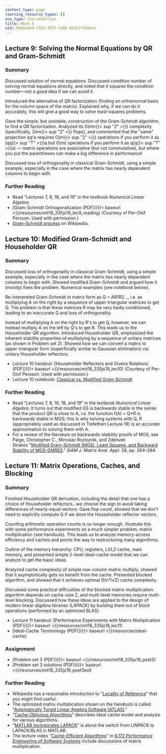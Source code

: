 ```yaml
---
content_type: page
learning_resource_types: []
ocw_type: CourseSection
title: Week 4
uid: 0b66ee6d-f323-1973-fa0b-b51b7f5d56aa
---
```


Lecture 9: Solving the Normal Equations by QR and Gram-Schmidt
--------------------------------------------------------------

### Summary

Discussed solution of normal equations. Discussed condition number of solving normal equations directly, and noted that it squares the condition number—not a good idea if we can avoid it.

Introduced the alternative of QR factorization (finding an orthonormal basis for the column space of the matrix). Explained why, if we can do it accurately, this will give a good way to solve least-squares problems.

Gave the simple, but unstable, construction of the Gram-Schmidt algorithm, to find a QR factorization. Analyzed its O(mn{{< sup "2" >}}) complexity (specifically, 2mn{{< sup "2" >}} flops), and commented that the "same" projection qqᵀa requires O(m{{< sup "2" >}}) operations if you perform it as (qq{{< sup "T" >}})a but O(m) operations if you perform it as q(q{{< sup "T" >}}a) — matrix operations are associative (but not commutative), but where you put the parentheses can make a big difference in performance!

Discussed loss of orthogonality in classical Gram-Schmidt, using a simple example, especially in the case where the matrix has nearly dependent columns to begin with.

### Further Reading

*   Read “Lectures 7, 8, 18, and 19” in the textbook _Numerical Linear Algebra_.
*   [Gram-Schmidt Orthogonalization (PDF)]({{< baseurl >}}/resources/mit18_335js19_lec9_reading) (Courtesy of Per-Olof Persson. Used with permission.)
*   [Gram-Schmidt process](https://en.wikipedia.org/wiki/Gram%E2%80%93Schmidt_process) on Wikipedia.

Lecture 10: Modified Gram-Schmidt and Householder QR
----------------------------------------------------

### Summary

Discussed loss of orthogonality in classical Gram-Schmidt, using a simple example, especially in the case where the matrix has nearly dependent columns to begin with. Showed modified Gram-Schmidt and argued how it (mostly) fixes the problem. Numerical examples (see notebook below).

Re-interpreted Gram-Schmidt in matrix form as Q = AR1R2..., i.e. as multiplying A on the right by a sequence of upper-triangular matrices to get Q. The problem is that these matrices R may be very badly conditioned, leading to an inaccurate Q and loss of orthogonality.

Instead of multiplying A on the right by R's to get Q, however, we can instead multiply A on the left by Q's to get R. This leads us to the Householder QR algorithm. Introduced Householder QR, emphasized the inherent stability properties of multiplying by a sequence of unitary matrices (as shown in Problem set 2). Showed how we can convert a matrix to upper-triangular form (superficially similar to Gaussian elimination) via unitary Householder reflectors.

*   Lecture 10 handout: [Householder Reflectors and Givens Rotations (PDF)]({{< baseurl >}}/resources/mit18_335js19_lec10) (Courtesy of Per-Olof Persson. Used with permission.)
*   Lecture 10 notebook: [Classical vs. Modified Gram-Schmidt](http://nbviewer.jupyter.org/github/mitmath/18335/blob/master/notes/Gram-Schmidt.ipynb)

### Further Reading

*   Read “Lectures 7, 8, 16, 18, and 19” in the textbook _Numerical Linear Algebra_. It turns out that modified GS is backwards stable in the sense that the product QR is close to A, i.e. the function f(A) = Q\*R is backwards stable in MGS; this is why solving systems with Q, R (appropriately used as discussed in Trefethen Lecture 19) is an accurate approximation to solving them with A.
*   For a review of the literature on backwards-stability proofs of MGS, see Paige, Christopher C., Miroslav Rozlozník, and Zdenvek Strakos "[Modified Gram-Schmidt (MGS), Least Squares, and Backward Stability of MGS-GMRES](https://epubs.siam.org/doi/10.1137/050630416)." _SIAM J. Matrix Anal. Appl._ 28, pp. 264–284.

Lecture 11: Matrix Operations, Caches, and Blocking
---------------------------------------------------

### Summary

Finished Householder QR derivation, including the detail that one has a choice of Householder reflectors...we choose the sign to avoid taking differences of nearly-equal vectors. Gave flop count, showed that we don't need to explicitly compute Q if we store the Householder reflector vectors.

Counting arithmetic operation counts is no longer enough. Illustrate this with some performance experiments on a much simpler problem, matrix multiplication (see handouts). This leads us to analyze memory-access efficiency and caches and points the way to restructuring many algorithms.

Outline of the memory hierarchy: CPU, registers, L1/L2 cache, main memory, and presented simple 2-level ideal-cache model that we can analyze to get the basic ideas.

Analyzed cache complexity of simple row-column matrix multiply, showed that it asymptotically gets no benefit from the cache. Presented blocked algorithm, and showed that it achieves optimal Θ(n³/√Z) cache complexity.

Discussed some practical difficulties of the blocked matrix multiplication: algorithm depends on cache-size Z, and multi-level memories require multi-level blocking. Discussed how these ideas are applied to the design of modern linear-algebra libraries (LAPACK) by building them out of block operations (performed by an optimized BLAS).

*   Lecture 11 handout: [Performance Experiments with Matrix Multiplication (PDF)]({{< baseurl >}}/resources/mit18_335js19_lec11)
*   [Ideal-Cache Terminology (PDF)]({{< baseurl >}}/resources/ideal-cache)

### Assignment

*   [Problem set 3 (PDF)]({{< baseurl >}}/resources/mit18_335js19_pset3)
*   [Problem set 3 solutions (PDF)]({{< baseurl >}}/resources/mit18_335js19_pset3sol)

### Further Reading

*   Wikipedia has a reasonable introduction to "[Locality of Reference](http://en.wikipedia.org/wiki/Locality_of_reference)" that you might find useful.
*   The optimized matrix multiplication shown on the handouts is called "[Automatically Tuned Linear Algebra Software (ATLAS)](http://math-atlas.sourceforge.net/)."
*   "[Cache-Oblivious Algorithms](http://citeseerx.ist.psu.edu/viewdoc/summary?doi=10.1.1.34.7911)" describes ideal cache model and analysis for various algorithms.
*   "[MATLAB Incorporates LAPACK](https://www.mathworks.com/company/newsletters/articles/matlab-incorporates-lapack.html)" is about the switch from LINPACK to LAPACK/BLAS in MATLAB.
*   The lecture video "[Cache-Efficient Algorithms](/courses/6-172-performance-engineering-of-software-systems-fall-2018/pages/lecture-videos/lecture-14-caching-and-cache-efficient-algorithms)" in _[6.172 Performance Engineering of Software Systems](/courses/6-172-performance-engineering-of-software-systems-fall-2018)_ include discussions of matrix multiplication.